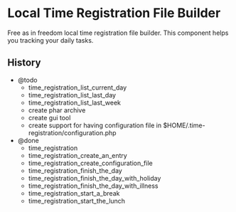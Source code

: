 # Local Time Registration File Builder

Free as in freedom local time registration file builder.
This component helps you tracking your daily tasks.

## History

* @todo
    * time_registration_list_current_day
    * time_registration_list_last_day
    * time_registration_list_last_week
    * create phar archive
    * create gui tool
    * create support for having configuration file in $HOME/.time-registration/configuration.php
* @done
    * time_registration
    * time_registration_create_an_entry
    * time_registration_create_configuration_file
    * time_registration_finish_the_day
    * time_registration_finish_the_day_with_holiday
    * time_registration_finish_the_day_with_illness
    * time_registration_start_a_break
    * time_registration_start_the_lunch
